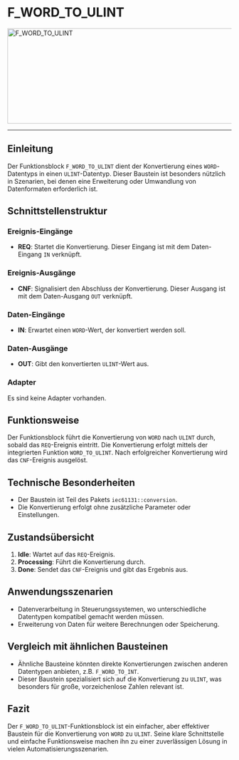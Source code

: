 # F_WORD_TO_ULINT

<img width="1448" height="214" alt="F_WORD_TO_ULINT" src="https://github.com/user-attachments/assets/0513fcc7-9c3a-4a16-bc9f-152d703063ce" />

* * * * * * * * * *
## Einleitung
Der Funktionsblock `F_WORD_TO_ULINT` dient der Konvertierung eines `WORD`-Datentyps in einen `ULINT`-Datentyp. Dieser Baustein ist besonders nützlich in Szenarien, bei denen eine Erweiterung oder Umwandlung von Datenformaten erforderlich ist.

## Schnittstellenstruktur
### **Ereignis-Eingänge**
- **REQ**: Startet die Konvertierung. Dieser Eingang ist mit dem Daten-Eingang `IN` verknüpft.

### **Ereignis-Ausgänge**
- **CNF**: Signalisiert den Abschluss der Konvertierung. Dieser Ausgang ist mit dem Daten-Ausgang `OUT` verknüpft.

### **Daten-Eingänge**
- **IN**: Erwartet einen `WORD`-Wert, der konvertiert werden soll.

### **Daten-Ausgänge**
- **OUT**: Gibt den konvertierten `ULINT`-Wert aus.

### **Adapter**
Es sind keine Adapter vorhanden.

## Funktionsweise
Der Funktionsblock führt die Konvertierung von `WORD` nach `ULINT` durch, sobald das `REQ`-Ereignis eintritt. Die Konvertierung erfolgt mittels der integrierten Funktion `WORD_TO_ULINT`. Nach erfolgreicher Konvertierung wird das `CNF`-Ereignis ausgelöst.

## Technische Besonderheiten
- Der Baustein ist Teil des Pakets `iec61131::conversion`.
- Die Konvertierung erfolgt ohne zusätzliche Parameter oder Einstellungen.

## Zustandsübersicht
1. **Idle**: Wartet auf das `REQ`-Ereignis.
2. **Processing**: Führt die Konvertierung durch.
3. **Done**: Sendet das `CNF`-Ereignis und gibt das Ergebnis aus.

## Anwendungsszenarien
- Datenverarbeitung in Steuerungssystemen, wo unterschiedliche Datentypen kompatibel gemacht werden müssen.
- Erweiterung von Daten für weitere Berechnungen oder Speicherung.

## Vergleich mit ähnlichen Bausteinen
- Ähnliche Bausteine könnten direkte Konvertierungen zwischen anderen Datentypen anbieten, z.B. `F_WORD_TO_INT`.
- Dieser Baustein spezialisiert sich auf die Konvertierung zu `ULINT`, was besonders für große, vorzeichenlose Zahlen relevant ist.

## Fazit
Der `F_WORD_TO_ULINT`-Funktionsblock ist ein einfacher, aber effektiver Baustein für die Konvertierung von `WORD` zu `ULINT`. Seine klare Schnittstelle und einfache Funktionsweise machen ihn zu einer zuverlässigen Lösung in vielen Automatisierungsszenarien.
